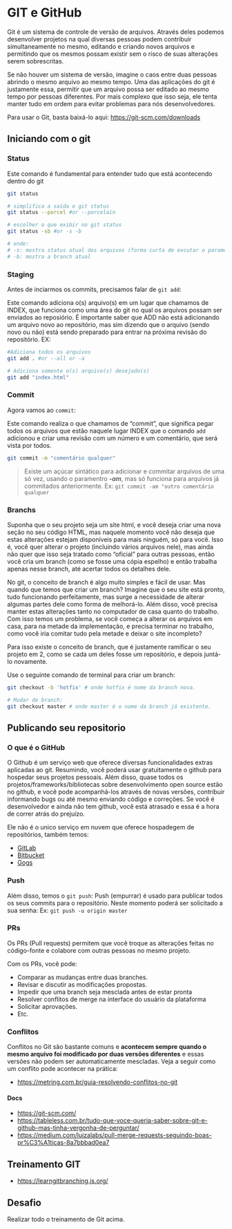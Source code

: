 # GIT e GitHub

Git é um sistema de controle de versão de arquivos. Através deles podemos desenvolver projetos na qual diversas pessoas podem contribuir simultaneamente no mesmo, editando e criando novos arquivos e permitindo que os mesmos possam existir sem o risco de suas alterações serem sobrescritas.

Se não houver um sistema de versão, imagine o caos entre duas pessoas abrindo o mesmo arquivo ao mesmo tempo. Uma das aplicações do git é justamente essa, permitir que um arquivo possa ser editado ao mesmo tempo por pessoas diferentes. Por mais complexo que isso seja, ele tenta manter tudo em ordem para evitar problemas para nós desenvolvedores.

Para usar o Git, basta baixá-lo aqui: <https://git-scm.com/downloads>

## Iniciando com o git

### Status

Este comando é fundamental para entender tudo que está acontecendo dentro do git

```bash
git status

# simplifica a saída o git status
git status --porcel #or --porcelain 

# escolher o que exibir no git status
git status -sb #or -s -b

# onde:
# -s: mostra status atual dos arquivos (forma curta de excutar o parametro --porcel)
# -b: mostra a branch atual 
```

### Staging

Antes de inciarmos os commits, precisamos falar de `git add`:

Este comando adiciona o(s) arquivo(s) em um lugar que chamamos de INDEX, que funciona como uma área do git no qual os arquivos possam ser enviados ao reposiório. É importante saber que ADD não está adicionando um arquivo novo ao repositório, mas sim dizendo que o arquivo (sendo novo ou não) está sendo preparado para entrar na próxima revisão do repositório.
EX:

```bash
#Adiciona todos os arquivos
git add . #or --all or -a

# Adiciona somente o(s) arquivo(s) desejado(s)
git add "index.html" 
```

### Commit

Agora vamos ao `commit`:

Este comando realiza o que chamamos de “commit”, que significa pegar todos os arquivos que estão naquele lugar INDEX que o comando `add` adicionou e criar uma revisão com um número e um comentário, que será vista por todos.

```bash
git commit -m "comentário qualquer"
```

> Existe um açúcar sintático para adicionar e commitar arquivos de uma só vez, usando o paramentro ***-am***, mas só funciona para arquivos já commitados anteriormente. Ex: `git commit -am "outro comentário qualquer`

### Branchs

Suponha que o seu projeto seja um site html, e você deseja criar uma nova seção no seu código HTML, mas naquele momento você não deseja que estas alterações estejam disponíveis para mais ninguém, só para você. Isso é, você quer alterar o projeto (incluindo vários arquivos nele), mas ainda não quer que isso seja tratado como “oficial” para outras pessoas, então você cria um branch (como se fosse uma cópia espelho) e então trabalha apenas nesse branch, até acertar todos os detalhes dele.

No git, o conceito de branch é algo muito simples e fácil de usar. Mas quando que temos que criar um branch? Imagine que o seu site está pronto, tudo funcionando perfeitamente, mas surge a necessidade de alterar algumas partes dele como forma de melhorá-lo. Além disso, você precisa manter estas alterações tanto no computador de casa quanto do trabalho. Com isso temos um problema, se você começa a alterar os arquivos em casa, para na metade da implementação, e precisa terminar no trabalho, como você iria comitar tudo pela metade e deixar o site incompleto?

Para isso existe o conceito de branch, que é justamente ramificar o seu projeto em 2, como se cada um deles fosse um repositório, e depois juntá-lo novamente.

Use o seguinte comando de terminal para criar um branch:

```bash
git checkout -b 'hotfix' # onde hotfix é nome da branch nova.

# Mudar de branch:
git checkout master # onde master é o nome da branch já existente.
```

## Publicando seu repositorio

### O que é o GitHub

O Github é um serviço web que oferece diversas funcionalidades extras aplicadas ao git. Resumindo, você poderá usar gratuitamente o github para hospedar seus projetos pessoais. Além disso, quase todos os projetos/frameworks/bibliotecas sobre desenvolvimento open source estão no github, e você pode acompanhá-los através de novas versões, contribuir informando bugs ou até mesmo enviando código e correções. Se você é desenvolvedor e ainda não tem github, você está atrasado e essa é a hora de correr atrás do prejuízo.

Ele não é o unico serviço em nuvem que oferece hospadegem de repositórios, também temos:

- [GitLab](https://about.gitlab.com/)
- [Bitbucket](https://bitbucket.org)
- [Gogs](https://gogs.io/)

### Push

Além disso, temos o `git push`: Push (empurrar) é usado para publicar todos os seus commits para o repositório. Neste momento poderá ser solicitado a sua senha:
Ex: `git push -u origin master`

### PRs

Os PRs (Pull requests) permitem que você troque as alterações feitas no código-fonte e colabore com outras pessoas no mesmo projeto.

Com os PRs, você pode:

- Comparar as mudanças entre duas branches.
- Revisar e discutir as modificações propostas.
- Impedir que uma branch seja mesclada antes de estar pronta
- Resolver conflitos de merge na interface do usuário da plataforma
- Solicitar aprovações.
- Etc.

### Conflitos

Conflitos no Git são bastante comuns e **acontecem sempre quando o mesmo arquivo foi modificado por duas versões diferentes** e essas versões não podem ser automaticamente mescladas. Veja a seguir como um conflito pode acontecer na prática:

- <https://metring.com.br/guia-resolvendo-conflitos-no-git>

#### Docs

- <https://git-scm.com/>
- <https://tableless.com.br/tudo-que-voce-queria-saber-sobre-git-e-github-mas-tinha-vergonha-de-perguntar/>
- <https://medium.com/luizalabs/pull-merge-requests-seguindo-boas-pr%C3%A1ticas-8a7bbbad0ea7>

## Treinamento GIT

- <https://learngitbranching.js.org/>

## Desafio

Realizar todo o treinamento de Git acima.
